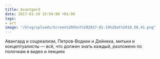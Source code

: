 ```yaml
---
title: Avantgard
date: 2017-01-19 15:54:00 +01:00
tags:
- art
image: "/blog/uploads/Screen%20Shot%202017-01-19%20at%2010.50.41.png"
---
```


Авангард и соцреализм, Петров-Водкин и Дейнека, митьки и концептуалисты — всё, что должен знать каждый, разложено по полочкам в видео и лекциях